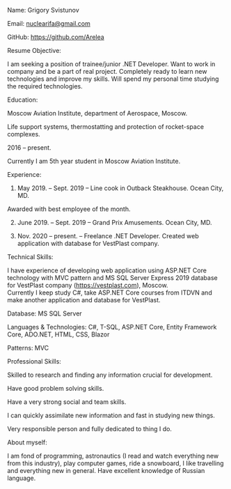 
Name: Grigory Svistunov

Email: nuclearifa@gmail.com

GitHub:  https://github.com/Arelea

Resume Objective:

I am seeking a position of trainee/junior .NET Developer. Want to work in company and be a part of real project. Completely ready to learn new technologies and improve my skills. Will spend my personal time studying the required technologies.

Education:

Moscow Aviation Institute, department of Aerospace, Moscow.

Life support systems, thermostatting and protection of rocket-space complexes.

2016 – present.

Currently I am 5th year student in Moscow Aviation Institute.

Experience:

1)	May 2019. – Sept. 2019 – Line cook in Outback Steakhouse. Ocean City, MD.

Awarded with best employee of the month.

2)	June 2019. – Sept. 2019 – Grand Prix Amusements. Ocean City, MD.

3)	Nov. 2020 – present. – Freelance .NET Developer. Created web application with database for VestPlast company.

Technical Skills:

I have experience of developing web application using ASP.NET Core technology with MVC pattern and MS SQL Server Express 2019 database for VestPlast company (https://vestplast.com), Moscow.  
Currently I keep study C#, take ASP.NET Core courses from ITDVN and make another application and database for VestPlast.

Database: MS SQL Server

Languages & Technologies: C#, T-SQL, ASP.NET Core, Entity Framework Core, ADO.NET, HTML, CSS, Blazor

Patterns: MVC

Professional Skills:

Skilled to research and finding any information crucial for development.

Have good problem solving skills.

Have a very strong social and team skills.

I can quickly assimilate new information and fast in studying new things.

Very responsible person and fully dedicated to thing I do. 

About myself:

I am fond of programming, astronautics (I read and watch everything new from this industry), play computer games, ride a snowboard, I like travelling and everything new in general. Have excellent knowledge of Russian language.


